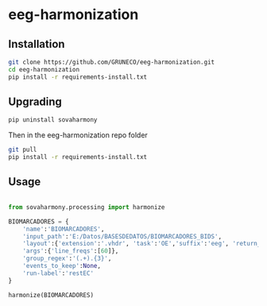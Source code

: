# eeg-harmonization

## Installation

```bash
git clone https://github.com/GRUNECO/eeg-harmonization.git
cd eeg-harmonization
pip install -r requirements-install.txt
```

## Upgrading

```bash
pip uninstall sovaharmony
```

Then in the eeg-harmonization repo folder

```bash
git pull
pip install -r requirements-install.txt
```

## Usage

```python

from sovaharmony.processing import harmonize

BIOMARCADORES = {
    'name':'BIOMARCADORES',
    'input_path':'E:/Datos/BASESDEDATOS/BIOMARCADORES_BIDS',
    'layout':{'extension':'.vhdr', 'task':'OE','suffix':'eeg', 'return_type':'filename'},
    'args':{'line_freqs':[60]},
    'group_regex':'(.+).{3}',
    'events_to_keep':None,
    'run-label':'restEC'
}

harmonize(BIOMARCADORES)
```
